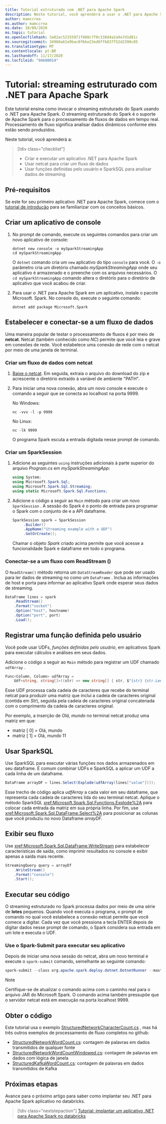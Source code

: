 ```yaml
---
title: Tutorial estruturado com .NET para Apache Spark
description: Neste tutorial, você aprenderá a usar o .NET para Apache Spark para o streaming estruturado do Spark.
author: mamccrea
ms.author: mamccrea
ms.date: 10/09/2020
ms.topic: tutorial
ms.openlocfilehash: 3a02ac52155971f480c7f0c338d4a2a9a7d1d81c
ms.sourcegitcommit: 34968a61e9bac0f6be23ed6ffb837f52d2390c85
ms.translationtype: MT
ms.contentlocale: pt-BR
ms.lasthandoff: 11/17/2020
ms.locfileid: "94688014"
---
```

# <a name="tutorial-structured-streaming-with-net-for-apache-spark"></a>Tutorial: streaming estruturado com .NET para Apache Spark

Este tutorial ensina como invocar o streaming estruturado do Spark usando o .NET para Apache Spark. O streaming estruturado do Spark é o suporte de Apache Spark para o processamento de fluxos de dados em tempo real. Processamento de fluxo significa analisar dados dinâmicos conforme eles estão sendo produzidos.

Neste tutorial, você aprenderá a:

> [!div class="checklist"]
>
> * Criar e executar um aplicativo .NET para Apache Spark
> * Usar netcat para criar um fluxo de dados
> * Usar funções definidas pelo usuário e SparkSQL para analisar dados de streaming

## <a name="prerequisites"></a>Pré-requisitos

Se este for seu primeiro aplicativo .NET para Apache Spark, comece com o [tutorial de introdução](get-started.md) para se familiarizar com os conceitos básicos.

## <a name="create-a-console-application"></a>Criar um aplicativo de console

1. No prompt de comando, execute os seguintes comandos para criar um novo aplicativo de console:

   ```dotnetcli
   dotnet new console -o mySparkStreamingApp
   cd mySparkStreamingApp
   ```

   O `dotnet` comando cria um `new` aplicativo do tipo `console` para você. O `-o` parâmetro cria um diretório chamado *mySparkStreamingApp* onde seu aplicativo é armazenado e o preenche com os arquivos necessários. O `cd mySparkStreamingApp` comando altera o diretório para o diretório de aplicativo que você acabou de criar.

1. Para usar o .NET para Apache Spark em um aplicativo, instale o pacote Microsoft. Spark. No console do, execute o seguinte comando:

   ```dotnetcli
   dotnet add package Microsoft.Spark
   ```

## <a name="establish-and-connect-to-a-data-stream"></a>Estabelecer e conectar-se a um fluxo de dados

Uma maneira popular de testar o processamento de fluxos é por meio de **netcat**. Netcat (também conhecido como *NC*) permite que você leia e grave em conexões de rede. Você estabelece uma conexão de rede com o netcat por meio de uma janela de terminal.

### <a name="create-a-data-stream-with-netcat"></a>Criar um fluxo de dados com netcat

1. [Baixe o netcat](https://sourceforge.net/projects/nc110/files/). Em seguida, extraia o arquivo do download do zip e acrescente o diretório extraído à variável de ambiente "PATH".

2. Para iniciar uma nova conexão, abra um novo console e execute o comando a seguir que se conecta ao localhost na porta 9999.

   No Windows:

   ```console
   nc -vvv -l -p 9999
   ```

   No Linux:

   ```console
   nc -lk 9999
   ```

   O programa Spark escuta a entrada digitada nesse prompt de comando.

### <a name="create-a-sparksession"></a>Criar um SparkSession

1. Adicione as seguintes `using` instruções adicionais à parte superior do arquivo *Program.cs* em *mySparkStreamingApp*:

   ```csharp
   using System;
   using Microsoft.Spark.Sql;
   using Microsoft.Spark.Sql.Streaming;
   using static Microsoft.Spark.Sql.Functions;
   ```

1. Adicione o código a seguir ao `Main` método para criar um novo `SparkSession` . A sessão do Spark é o ponto de entrada para programar o Spark com o conjunto de e a API dataframe.

   ```csharp
   SparkSession spark = SparkSession
        .Builder()
        .AppName("Streaming example with a UDF")
        .GetOrCreate();
   ```

   Chamar o objeto *Spark* criado acima permite que você acesse a funcionalidade Spark e dataframe em todo o programa.

### <a name="connect-to-a-stream-with-readstream"></a>Conectar-se a um fluxo com ReadStream ()

O `ReadStream()` método retorna um `DataStreamReader` que pode ser usado para ler dados de streaming no como um `DataFrame` . Inclua as informações de host e porta para informar ao aplicativo Spark onde esperar seus dados de streaming.

```csharp
DataFrame lines = spark
    .ReadStream()
    .Format("socket")
    .Option("host", hostname)
    .Option("port", port)
    .Load();
```

## <a name="register-a-user-defined-function"></a>Registrar uma função definida pelo usuário

Você pode usar UDFs, *funções definidas pelo usuário*, em aplicativos Spark para executar cálculos e análises em seus dados.

Adicione o código a seguir ao `Main` método para registrar um UDF chamado `udfArray` .

```csharp
Func<Column, Column> udfArray =
    Udf<string, string[]>((str) => new string[] { str, $"{str} {str.Length}" });
```

Esse UDF processa cada cadeia de caracteres que recebe do terminal netcat para produzir uma matriz que inclui a cadeia de caracteres original (contida em *Str*), seguida pela cadeia de caracteres original concatenada com o comprimento da cadeia de caracteres original.

Por exemplo, a inserção de *Olá, mundo* no terminal netcat produz uma matriz em que:

* matriz \[ 0] = Olá, mundo
* matriz \[ 1] = Olá, mundo 11

## <a name="use-sparksql"></a>Usar SparkSQL

Use SparkSQL para executar várias funções nos dados armazenados em seu dataframe. É comum combinar UDFs e SparkSQL a aplicar um UDF a cada linha de um dataframe.

```csharp
DataFrame arrayDF = lines.Select(Explode(udfArray(lines["value"])));
```

Esse trecho de código aplica *udfArray* a cada valor em seu dataframe, que representa cada cadeia de caracteres lida do seu terminal netcat. Aplique o método SparkSQL <xref:Microsoft.Spark.Sql.Functions.Explode%2A> para colocar cada entrada da matriz em sua própria linha. Por fim, use <xref:Microsoft.Spark.Sql.DataFrame.Select%2A> para posicionar as colunas que você produziu no novo Dataframe *arrayDF.*

## <a name="display-your-stream"></a>Exibir seu fluxo

Use <xref:Microsoft.Spark.Sql.DataFrame.WriteStream> para estabelecer características de saída, como imprimir resultados no console e exibir apenas a saída mais recente.

```csharp
StreamingQuery query = arrayDf
    .WriteStream()
    .Format("console")
    .Start();
```

## <a name="run-your-code"></a>Executar seu código

O streaming estruturado no Spark processa dados por meio de uma série de **lotes** pequenos.  Quando você executa o programa, o prompt de comando no qual você estabelece a conexão netcat permite que você comece a digitar. Cada vez que você pressiona a tecla ENTER depois de digitar dados nesse prompt de comando, o Spark considera sua entrada em um lote e executa o UDF.

### <a name="use-spark-submit-to-run-your-app"></a>Use o Spark-Submit para executar seu aplicativo

Depois de iniciar uma nova sessão do netcat, abra um novo terminal e execute o `spark-submit` comando, semelhante ao seguinte comando:

```powershell
spark-submit --class org.apache.spark.deploy.dotnet.DotnetRunner --master local /path/to/microsoft-spark-<spark_majorversion-spark_minorversion>_<scala_majorversion.scala_minorversion>-<spark_dotnet_version>.jar Microsoft.Spark.CSharp.Examples.exe Sql.Streaming.StructuredNetworkCharacterCount localhost 9999
```

> [!NOTE]
> Certifique-se de atualizar o comando acima com o caminho real para o arquivo JAR do Microsoft Spark. O comando acima também pressupõe que o servidor netcat está em execução na porta localhost 9999.

## <a name="get-the-code"></a>Obter o código

Este tutorial usa o exemplo [StructuredNetworkCharacterCount.cs](https://github.com/dotnet/spark/blob/master/examples/Microsoft.Spark.CSharp.Examples/Sql/Streaming/StructuredNetworkCharacterCount.cs) , mas há três outros exemplos de processamento de fluxo completos no github:

* [StructuredNetworkWordCount.cs](https://github.com/dotnet/spark/blob/master/examples/Microsoft.Spark.CSharp.Examples/Sql/Streaming/StructuredNetworkWordCount.cs): contagem de palavras em dados transmitidos de qualquer fonte
* [StructuredNetworkWordCountWindowed.cs](https://github.com/dotnet/spark/blob/master/examples/Microsoft.Spark.CSharp.Examples/Sql/Streaming/StructuredNetworkWordCountWindowed.cs): contagem de palavras em dados com lógica de janela
* [StructuredKafkaWordCount.cs](https://github.com/dotnet/spark/blob/master/examples/Microsoft.Spark.CSharp.Examples/Sql/Streaming/StructuredKafkaWordCount.cs): contagem de palavras em dados transmitidos de Kafka

## <a name="next-steps"></a>Próximas etapas

Avance para o próximo artigo para saber como implantar seu .NET para Apache Spark aplicativo no databricks.
> [!div class="nextstepaction"]
> [Tutorial: implantar um aplicativo .NET para Apache Spark no databricks](databricks-deployment.md)
